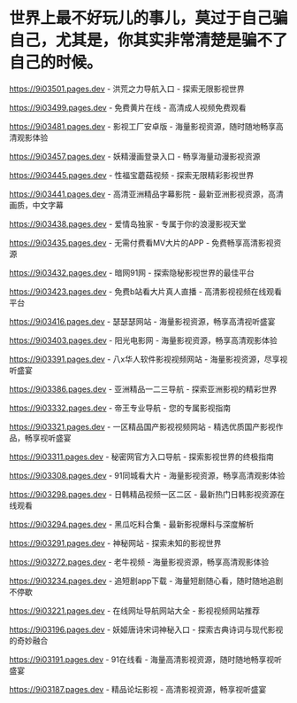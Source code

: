 # 世界上最不好玩儿的事儿，莫过于自己骗自己，尤其是，你其实非常清楚是骗不了自己的时候。
https://9i03501.pages.dev - 洪荒之力导航入口 - 探索无限影视世界

https://9i03499.pages.dev - 免费黄片在线 - 高清成人视频免费观看

https://9i03481.pages.dev - 影视工厂安卓版 - 海量影视资源，随时随地畅享高清观影体验

https://9i03457.pages.dev - 妖精漫画登录入口 - 畅享海量动漫影视资源

https://9i03445.pages.dev - 性福宝蘑菇视频 - 探索无限精彩影视世界

https://9i03441.pages.dev - 高清亚洲精品字幕影院 - 最新亚洲影视资源，高清画质，中文字幕

https://9i03438.pages.dev - 爱情岛独家 - 专属于你的浪漫影视天堂

https://9i03435.pages.dev - 无需付费看MV大片的APP - 免费畅享高清影视资源

https://9i03432.pages.dev - 暗网91网 - 探索隐秘影视世界的最佳平台

https://9i03423.pages.dev - 免费b站看大片真人直播 - 高清影视视频在线观看平台

https://9i03416.pages.dev - 瑟瑟瑟网站 - 海量影视资源，畅享高清视听盛宴

https://9i03403.pages.dev - 阳光电影网 - 海量影视资源，畅享高清观影体验

https://9i03391.pages.dev - 八x华人软件影视视频网站 - 海量影视资源，尽享视听盛宴

https://9i03386.pages.dev - 亚洲精品一二三导航 - 探索亚洲影视的精彩世界

https://9i03332.pages.dev - 帝王专业导航 - 您的专属影视指南

https://9i03321.pages.dev - 一区精品国产影视视频网站 - 精选优质国产影视作品，畅享视听盛宴

https://9i03311.pages.dev - 秘密网官方入口导航 - 探索影视世界的终极指南

https://9i03308.pages.dev - 91同城看大片 - 海量影视资源，畅享高清观影体验

https://9i03298.pages.dev - 日韩精品视频一区二区 - 最新热门日韩影视资源在线观看

https://9i03294.pages.dev - 黑瓜吃料合集 - 最新影视爆料与深度解析

https://9i03291.pages.dev - 神秘网站 - 探索未知的影视世界

https://9i03272.pages.dev - 老牛视频 - 海量影视资源，畅享高清观影体验

https://9i03234.pages.dev - 追短剧app下载 - 海量短剧随心看，随时随地追剧不停歇

https://9i03221.pages.dev - 在线网址导航网站大全 - 影视视频网站推荐

https://9i03196.pages.dev - 妖姬唐诗宋词神秘入口 - 探索古典诗词与现代影视的奇妙融合

https://9i03191.pages.dev - 91在线看 - 海量高清影视资源，随时随地畅享视听盛宴

https://9i03187.pages.dev - 精品论坛影视 - 高清影视资源，畅享视听盛宴

